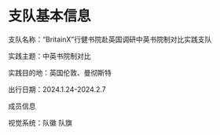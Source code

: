 # 支队基本信息

支队名称：“BritainX”行健书院赴英国调研中英书院制对比实践支队    

实践主题：中英书院制对比

实践目的地：英国伦敦、曼彻斯特

出行日期：2024.1.24-2024.2.7

成员信息

视觉系统：队徽 队旗